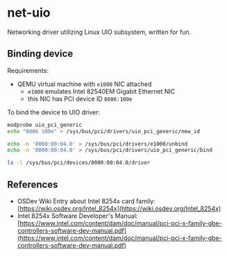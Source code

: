 # net-uio

Networking driver utilizing Linux UIO subsystem, written for fun.


## Binding device

Requirements:

- QEMU virtual machine with `e1000` NIC attached
    - `e1000` emulates Intel 82540EM Gigabit Ethernet NIC
    - this NIC has PCI device ID `8086:100e`

To bind the device to UIO driver:

```bash
modprobe uio_pci_generic
echo "8086 100e" > /sys/bus/pci/drivers/uio_pci_generic/new_id

echo -n '0000:00:04.0' > /sys/bus/pci/drivers/e1000/unbind
echo -n '0000:00:04.0' > /sys/bus/pci/drivers/uio_pci_generic/bind

ls -l /sys/bus/pci/devices/0000:00:04.0/driver
```


## References

- OSDev Wiki Entry about Intel 8254x card family:
  [https://wiki.osdev.org/Intel_8254x](https://wiki.osdev.org/Intel_8254x)
- Intel 8254x Software Developer's Manual:
  [https://www.intel.com/content/dam/doc/manual/pci-pci-x-family-gbe-controllers-software-dev-manual.pdf](https://www.intel.com/content/dam/doc/manual/pci-pci-x-family-gbe-controllers-software-dev-manual.pdf)
